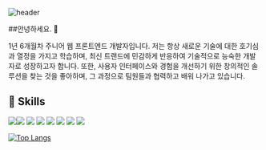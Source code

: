 ![header](https://capsule-render.vercel.app/api?type=waving&height=300&color=gradient&text=HELLO!%20&reversal=true&fontAlign=50)

##안녕하세요. 👋

1년 6개월차 주니어 웹 프론트엔드 개발자입니다.
저는 항상 새로운 기술에 대한 호기심과 열정을 가지고 학습하며, 
최신 트랜드에 민감하게 반응하여 기술적으로 능숙한 개발자로 성장하고자 합니다.
또한, 사용자 인터페이스와 경험을 개선하기 위한 창의적인 솔루션을 찾는  것을 좋아하며,
그 과정으로 팀원들과 협력하고 배워 나가고 있습니다.


## 🚀 Skills
<img src="https://img.shields.io/badge/html5-%23E34F26.svg?&style=for-the-badge&logo=html5&logoColor=white" /><img src="https://img.shields.io/badge/css3-%231572B6.svg?&style=for-the-badge&logo=css3&logoColor=white" />
<img src="https://img.shields.io/badge/jquery-%230769AD.svg?&style=for-the-badge&logo=jquery&logoColor=white" />
<img src="https://img.shields.io/badge/javascript-%23F7DF1E.svg?&style=for-the-badge&logo=javascript&logoColor=black" />
<img src="https://img.shields.io/badge/react-%2361DAFB.svg?&style=for-the-badge&logo=react&logoColor=black" />
<img src="https://img.shields.io/badge/styled--components-%23DB7093.svg?&style=for-the-badge&logo=styled-components&logoColor=white" />
<img src="https://img.shields.io/badge/tailwind%20css-%2338B2AC.svg?&style=for-the-badge&logo=tailwind%20css&logoColor=white" />
<img src="https://img.shields.io/badge/git-%23F05032.svg?&style=for-the-badge&logo=git&logoColor=white" />

[![Top Langs](https://github-readme-stats.vercel.app/api/top-langs/?username=josoyean&langs_count=8)](https://github.com/josoyean/github-readme-stats)
